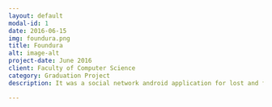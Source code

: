 ```yaml
---
layout: default
modal-id: 1
date: 2016-06-15
img: foundura.png
title: Foundura
alt: image-alt
project-date: June 2016
client: Faculty of Computer Science
category: Graduation Project
description: It was a social network android application for lost and found things like (bags, electronic devices, children )<br> <a href="https://goo.gl/ojBNpY/">Foundura APk </a> <br> <a href="http://goo.gl/6Zhahv">Foundura Screenshots </a> .

---
```

